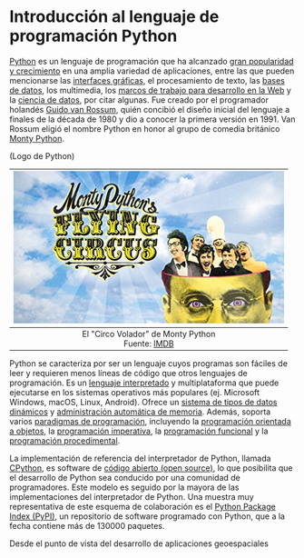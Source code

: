 Introducción al lenguaje de programación Python
===============================================

[Python](https://www.python.org) es un lenguaje de programación que ha alcanzado [gran popularidad y crecimiento](https://stackoverflow.blog/2017/09/06/incredible-growth-python/) en una amplia variedad de aplicaciones, entre las que pueden mencionarse las [interfaces gráficas](https://wiki.python.org/moin/GuiProgramming), el procesamiento de texto, las [bases de datos](https://www.datacamp.com/courses/introduction-to-relational-databases-in-python), los multimedia, los [marcos de trabajo para desarrollo en la Web](https://wiki.python.org/moin/WebFrameworks) y la [ciencia de datos](https://www.datacamp.com/courses/intro-to-python-for-data-science), por citar algunas. Fue creado por el programador holandés [Guido van Rossum](https://gvanrossum.github.io//), quién concibió el diseño inicial del lenguaje a finales de la década de 1980 y dio a conocer la primera versión en 1991. Van Rossum eligió el nombre Python en honor al grupo de comedia británico [Monty Python](https://es.wikipedia.org/wiki/Monty_Python).

(Logo de Python)

| ![](img/montypython.jpg) |
|:---:|
| El "Circo Volador" de Monty Python<br>Fuente: [IMDB](http://www.imdb.com/title/tt0063929/)|

Python se caracteriza por ser un lenguaje cuyos programas son fáciles de leer y requieren menos líneas de código que otros lenguajes de programación. Es un [lenguaje interpretado](https://es.wikipedia.org/wiki/Int%C3%A9rprete_(inform%C3%A1tica)) y multiplataforma que puede ejecutarse en los sistemas operativos más populares (ej. Microsoft Windows, macOS, Linux, Android). Ofrece un [sistema de tipos de datos dinámicos](https://es.wikipedia.org/wiki/Tipado_din%C3%A1mico) y [administración automática de memoria](https://es.wikipedia.org/wiki/Gesti%C3%B3n_de_memoria). Además, soporta varios [paradigmas de programación](https://es.wikipedia.org/wiki/Paradigma_de_programaci%C3%B3n), incluyendo la [programación orientada a objetos](https://es.wikipedia.org/wiki/Programaci%C3%B3n_orientada_a_objetos), la [programación imperativa](https://es.wikipedia.org/wiki/Programaci%C3%B3n_imperativa), la [programación funcional](https://es.wikipedia.org/wiki/Programaci%C3%B3n_funcional) y la [programación procedimental](https://es.wikipedia.org/wiki/Programaci%C3%B3n_por_procedimientos).

La implementación de referencia del interpretador de Python, llamada [CPython](https://es.wikipedia.org/wiki/CPython), es software de [código abierto (open source)](https://es.wikipedia.org/wiki/C%C3%B3digo_abierto), lo que posibilita que el desarrollo de Python sea conducido por una comunidad de programadores. Este modelo es seguido por la mayora de las implementaciones del interpretador de Python. Una muestra muy representativa de este esquema de colaboración es el [Python Package Index (PyPI)](https://pypi.python.org), un repositorio de software programado con Python, que a la fecha contiene más de 130000 paquetes.

Desde el punto de vista del desarrollo de aplicaciones geoespaciales
